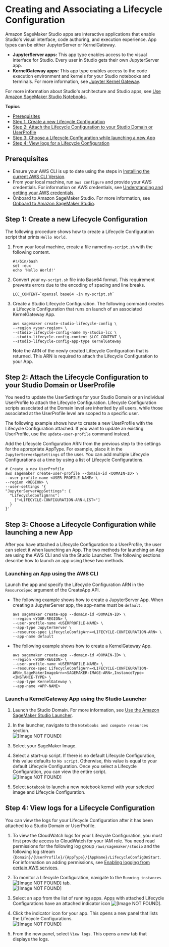 # Creating and Associating a Lifecycle Configuration<a name="studio-lcc-create"></a>

Amazon SageMaker Studio apps are interactive applications that enable Studio's visual interface, code authoring, and execution experience\. App types can be either JupyterServer or KernelGateway\. 
+ **JupyterServer apps:** This app type enables access to the visual interface for Studio\. Every user in Studio gets their own JupyterServer app\. 
+ **KernelGateway apps:** This app type enables access to the code execution environment and kernels for your Studio notebooks and terminals\. For more information, see [Jupyter Kernel Gateway](https://jupyter-kernel-gateway.readthedocs.io/en/latest/)\.

For more information about Studio's architecture and Studio apps, see [Use Amazon SageMaker Studio Notebooks](https://docs.aws.amazon.com/sagemaker/latest/dg/notebooks.html)\.

**Topics**
+ [Prerequisites](#prerequisites)
+ [Step 1: Create a new Lifecycle Configuration](#create-step1)
+ [Step 2: Attach the Lifecycle Configuration to your Studio Domain or UserProfile](#create-step2)
+ [Step 3: Choose a Lifecycle Configuration while launching a new App](#create-kgw)
+ [Step 4: View logs for a Lifecycle Configuration](#create-logs)

## Prerequisites<a name="prerequisites"></a>
+ Ensure your AWS CLI is up to date using the steps in [Installing the current AWS CLI Version](https://docs.aws.amazon.com/cli/latest/userguide/install-cliv1.html#install-tool-bundled)\.
+ From your local machine, run `aws configure` and provide your AWS credentials\. For information on AWS credentials, see [Understanding and getting your AWS credentials](https://docs.aws.amazon.com/general/latest/gr/aws-sec-cred-types.html)\. 
+ Onboard to Amazon SageMaker Studio\. For more information, see [Onboard to Amazon SageMaker Studio](https://docs.aws.amazon.com/sagemaker/latest/dg/gs-studio-onboard.html)\.

## Step 1: Create a new Lifecycle Configuration<a name="create-step1"></a>

The following procedure shows how to create a Lifecycle Configuration script that prints `Hello World`\.

1. From your local machine, create a file named `my-script.sh` with the following content\.

   ```
   #!/bin/bash 
   set -eux 
   echo 'Hello World!'
   ```

1. Convert your `my-script.sh` file into Base64 format\. This requirement prevents errors due to the encoding of spacing and line breaks\.

   ```
   LCC_CONTENT=`openssl base64 -in my-script.sh`
   ```

1. Create a Studio Lifecycle Configuration\. The following command creates a Lifecycle Configuration that runs on launch of an associated KernelGateway App\. 

   ```
   aws sagemaker create-studio-lifecycle-config \
   --region <your-region> \
   --studio-lifecycle-config-name my-studio-lcc \
   --studio-lifecycle-config-content $LCC_CONTENT \
   --studio-lifecycle-config-app-type KernelGateway
   ```

   Note the ARN of the newly created Lifecycle Configuration that is returned\. This ARN is required to attach the Lifecycle Configuration to your App\.

## Step 2: Attach the Lifecycle Configuration to your Studio Domain or UserProfile<a name="create-step2"></a>

You need to update the UserSettings for your Studio Domain or an individual UserProfile to attach the Lifecycle Configuration\. Lifecycle Configuration scripts associated at the Domain level are inherited by all users, while those associated at the UserProfile level are scoped to a specific user\. 

The following example shows how to create a new UserProfile with the Lifecycle Configuration attached\. If you want to update an existing UserProfile, use the `update-user-profile` command instead\.

Add the Lifecycle Configuration ARN from the previous step to the settings for the appropriate AppType\. For example, place it in the `JupyterServerAppSettings` of the user\. You can add multiple Lifecycle Configurations at a time by using a list of Lifecycle Configurations\.

```
# Create a new UserProfile
aws sagemaker create-user-profile --domain-id <DOMAIN-ID> \
--user-profile-name <USER-PROFILE-NAME> \
--region <REGION> \
--user-settings '{
"JupyterServerAppSettings": {
  "LifecycleConfigArns":
    ["<LIFECYCLE-CONFIGURATION-ARN-LIST>"]
  }
}'
```

## Step 3: Choose a Lifecycle Configuration while launching a new App<a name="create-kgw"></a>

After you have attached a Lifecycle Configuration to a UserProfile, the user can select it when launching an App\. The two methods for launching an App are using the AWS CLI and via the Studio Launcher\. The following sections describe how to launch an app using these two methods\.

### Launching an App using the AWS CLI<a name="create-kgw-cli.title"></a>

Launch the app and specify the Lifecycle Configuration ARN in the `ResourceSpec` argument of the CreateApp API\. 
+ The following example shows how to create a JupyterServer App\. When creating a JupyterServer app, the app\-name must be `default`\.

  ```
  aws sagemaker create-app --domain-id <DOMAIN-ID> \
  --region <YOUR-REGION> \
  --user-profile-name <USERPROFILE-NAME> \
  --app-type JupyterServer \
  --resource-spec LifecycleConfigArn=<LIFECYCLE-CONFIGURATION-ARN> \
  --app-name default
  ```
+ The following example shows how to create a KernelGateway App\.

  ```
  aws sagemaker create-app --domain-id <DOMAIN-ID> \
  --region <YOUR-REGION> \
  --user-profile-name <USERPROFILE-NAME> \
  --resource-spec LifecycleConfigArn=<LIFECYCLE-CONFIGURATION-ARN>,SageMakerImageArn=<SAGEMAKER-IMAGE-ARN>,InstanceType=<INSTANCE-TYPE> \
  --app-type KernelGateway \
  --app-name <APP-NAME>
  ```

### Launch a KernelGateway App using the Studio Launcher<a name="create-kgw-launcher"></a>

1. Launch the Studio Domain\. For more information, see [Use the Amazon SageMaker Studio Launcher](studio-launcher.md)\.

1. In the launcher, navigate to the `Notebooks and compute resources` section\.   
![\[Image NOT FOUND\]](http://docs.aws.amazon.com/sagemaker/latest/dg/images/studio/studio-lcc-launcher.png)

1. Select your SageMaker Image\.

1. Select a start\-up script\. If there is no default Lifecycle Configuration, this value defaults to `No script`\. Otherwise, this value is equal to your default Lifecycle Configuration\. Once you select a Lifecycle Configuration, you can view the entire script\.  
![\[Image NOT FOUND\]](http://docs.aws.amazon.com/sagemaker/latest/dg/images/studio/studio-lcc-select-lcc.png)

1. Select `Notebook` to launch a new notebook kernel with your selected image and Lifecycle Configuration\.

## Step 4: View logs for a Lifecycle Configuration<a name="create-logs"></a>

You can view the logs for your Lifecycle Configuration after it has been attached to a Studio Domain or UserProfile\. 

1. To view the CloudWatch logs for your Lifecycle Configuration, you must first provide access to CloudWatch for your IAM role\. You need read permissions for the following log group `/aws/sagemaker/studio` and the following log stream `{Domain}/{UserProfile}/{AppType}/{AppName}/LifecycleConfigOnStart`\. For information on adding permissions, see [Enabling logging from certain AWS services](https://docs.aws.amazon.com/AmazonCloudWatch/latest/logs/AWS-logs-and-resource-policy.html)\.

1. To monitor a Lifecycle Configuration, navigate to the `Running instances` ![\[Image NOT FOUND\]](http://docs.aws.amazon.com/sagemaker/latest/dg/images/icons/Running_squid@2x.png) tab\.   
![\[Image NOT FOUND\]](http://docs.aws.amazon.com/sagemaker/latest/dg/images/studio/studio-lcc-running.png)

1. Select an app from the list of running apps\. Apps with attached Lifecycle Configurations have an attached indicator icon ![\[Image NOT FOUND\]](http://docs.aws.amazon.com/sagemaker/latest/dg/images/studio/studio-lcc-indicator-icon.png)\.

1. Click the indicator icon for your app\. This opens a new panel that lists the Lifecycle Configurations\.  
![\[Image NOT FOUND\]](http://docs.aws.amazon.com/sagemaker/latest/dg/images/studio/studio-lcc-indicator.png)

1. From the new panel, select `View logs`\. This opens a new tab that displays the logs\.